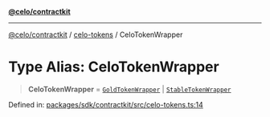 [**@celo/contractkit**](../../README.md)

***

[@celo/contractkit](../../modules.md) / [celo-tokens](../README.md) / CeloTokenWrapper

# Type Alias: CeloTokenWrapper

> **CeloTokenWrapper** = [`GoldTokenWrapper`](../../wrappers/GoldTokenWrapper/classes/GoldTokenWrapper.md) \| [`StableTokenWrapper`](../../wrappers/StableTokenWrapper/classes/StableTokenWrapper.md)

Defined in: [packages/sdk/contractkit/src/celo-tokens.ts:14](https://github.com/celo-org/developer-tooling/blob/master/packages/sdk/contractkit/src/celo-tokens.ts#L14)
